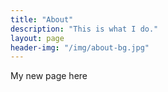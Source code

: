 ```yaml
---
title: "About"
description: "This is what I do."
layout: page
header-img: "/img/about-bg.jpg"
---
```


My new page here
